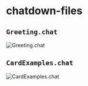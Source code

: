# chatdown-files

## `Greeting.chat`

![Greeting.chat](http://chatdown.azureedge.net/chatdown?url=https://raw.githubusercontent.com/compulim/chatdown-files/master/Greeting.chat)

## `CardExamples.chat`

![CardExamples.chat](http://chatdown.azureedge.net/chatdown?url=https://raw.githubusercontent.com/compulim/chatdown-files/master/CardExamples.chat)
